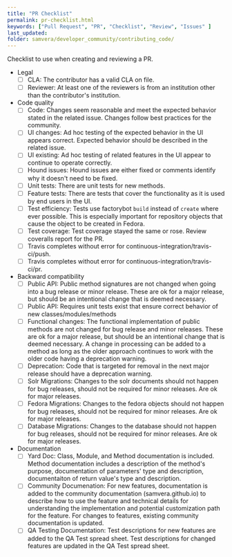 ```yaml
---
title: "PR Checklist"
permalink: pr-checklist.html
keywords: ["Pull Request", "PR", "Checklist", "Review", "Issues" ]
last_updated:
folder: samvera/developer_community/contributing_code/
---
```


Checklist to use when creating and reviewing a PR.

- Legal
  - [ ] CLA:  The contributor has a valid CLA on file.
  - [ ] Reviewer: At least one of the reviewers is from an institution other than the contributor's institution.
- Code quality
  - [ ] Code: Changes seem reasonable and meet the expected behavior stated in the related issue.  Changes follow best practices for the community.
  - [ ] UI changes: Ad hoc testing of the expected behavior in the UI appears correct.  Expected behavior should be described in the related issue.
  - [ ] UI existing: Ad hoc testing of related features in the UI appear to continue to operate correctly.
  - [ ] Hound issues:  Hound issues are either fixed or comments identify why it doesn't need to be fixed.
  - [ ] Unit tests: There are unit tests for new methods.
  - [ ] Feature tests:  There are tests that cover the functionality as it is used by end users in the UI.
  - [ ] Test efficiency: Tests use factorybot `build` instead of `create` where ever possible.  This is especially important for repository objects that cause the object to be created in Fedora.
  - [ ] Test coverage: Test coverage stayed the same or rose.  Review coveralls report for the PR.
  - [ ] Travis completes without error for continuous-integration/travis-ci/push.
  - [ ] Travis completes without error for continuous-integration/travis-ci/pr.
- Backward compatibility
  - [ ] Public API: Public method signatures are not changed when going into a bug release or minor release.  These are ok for a major release, but should be an intentional change that is deemed necessary.
  - [ ] Public API: Requires unit tests exist that ensure correct behavior of new classes/modules/methods
  - [ ] Functional changes: The functional implementation of public methods are not changed for bug release and minor releases.  These are ok for a major release, but should be an intentional change that is deemed necessary.  A change in processing can be added to a method as long as the older approach continues to work with the older code having a deprecation warning.
  - [ ] Deprecation: Code that is targeted for removal in the next major release should have a deprecation warning.
  - [ ] Solr Migrations: Changes to the solr documents should not happen for bug releases, should not be required for minor releases.  Are ok for major releases.
  - [ ] Fedora Migrations: Changes to the fedora objects should not happen for bug releases, should not be required for minor releases.  Are ok for major releases.  
  - [ ] Database Migrations: Changes to the database should not happen for bug releases, should not be required for minor releases.  Are ok for major releases.
- Documentation
  - [ ] Yard Doc: Class, Module, and Method documentation is included.  Method documentation includes a description of the method's purpose, documentation of parameters' type and description, documentaiton of return value's type and description.
  - [ ] Community Documenation: For new features, documentation is added to the community documentation (samvera.github.io) to describe how to use the feature and technical details for understanding the implementation and potential customization path for the feature.  For changes to features, existing community documentation is updated.
  - [ ] QA Testing Documentation: Test descriptions for new features are added to the QA Test spread sheet.  Test descriptions for changed features are updated in the QA Test spread sheet.
